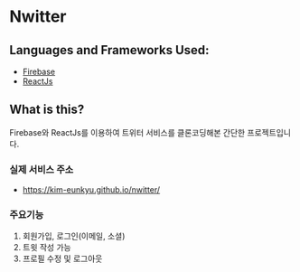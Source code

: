 # Nwitter

## Languages and Frameworks Used:

- [Firebase](https://firebase.google.com/)
- [ReactJs](https://reactjs.org/)

## What is this?

Firebase와 ReactJs를 이용하여 트위터 서비스를 클론코딩해본 간단한 프로젝트입니다.

### 실제 서비스 주소

- https://kim-eunkyu.github.io/nwitter/

### 주요기능

1.  회원가입, 로그인(이메일, 소셜)
2.  트윗 작성 가능
3.  프로필 수정 및 로그아웃
